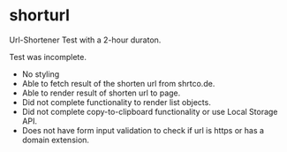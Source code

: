 # shorturl

Url-Shortener Test with a 2-hour duraton. 

Test was incomplete. 
* No styling
* Able to fetch result of the shorten url from shrtco.de.
* Able to render result of shorten url to page. 
* Did not complete functionality to render list objects.
* Did not complete copy-to-clipboard functionality or use Local Storage API. 
* Does not have form input validation to check if url is https or has a domain extension. 
